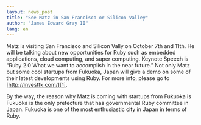 ```yaml
---
layout: news_post
title: "See Matz in San Francisco or Silicon Valley"
author: "James Edward Gray II"
lang: en
---
```


Matz is visiting San Francisco and Silicon Vally on October 7th and
11th. He will be talking about new opportunities for Ruby such as
embedded applications, cloud computing, and super computing. Keynote
Speech is “Ruby 2.0 What we want to accomplish in the near future.” Not
only Matz but some cool startups from Fukuoka, Japan will give a demo on
some of their latest developments using Ruby. For more info, please go
to [http://investfk.com/][1].

By the way, the reason why Matz is coming with startups from Fukuoka is
Fukuoka is the only prefecture that has governmental Ruby committee in
Japan. Fukuoka is one of the most enthusiastic city in Japan in terms of
Ruby.



[1]: http://investfk.com/
